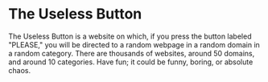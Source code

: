 # The Useless Button
The Useless Button is a website on which, if you press the button labeled "PLEASE," you will be directed to a random webpage in a random domain in a random category. There are thousands of websites, around 50 domains, and around 10 categories. Have fun; it could be funny, boring, or absolute chaos.
